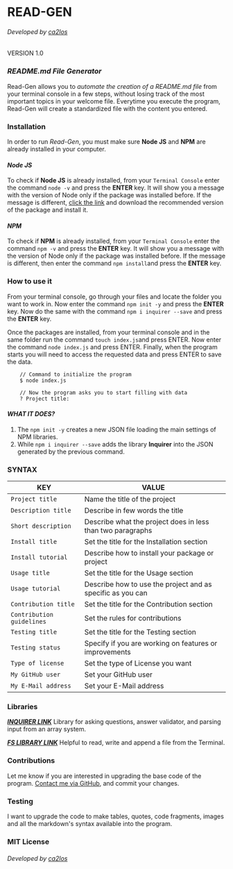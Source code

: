 # READ-GEN
###### Developed by [*ca2los*](https://github.com/ca2los)
VERSION 1.0

### *README.md File Generator*
Read-Gen allows you to *automate the creation of a README.md file* from your terminal
console in a few steps, without losing track of the most important topics in your
welcome file. Everytime you execute the program, Read-Gen will create a standardized
file with the content you entered.

### Installation
In order to run *Read-Gen*, you must make sure **Node JS** and **NPM** are already
installed in your computer.

#### *Node JS*
To check if **Node JS** is already installed, from your `Terminal Console` enter the
command `node -v` and press the **ENTER** key. It will show you a message with the
version of Node only if the package was installed before. If the message is different,
[click the link](https://nodejs.org/en/) and download the recommended version of the
package and install it.

#### *NPM*
To check if **NPM** is already installed, from your `Terminal Console` enter the
command `npm -v` and press the **ENTER** key. It will show you a message with the
version of Node only if the package was installed before. If the message is different,
then enter the command `npm install`and press the **ENTER** key.

### How to use it
From your terminal console, go through your files and locate the folder you want
to work in. Now enter the command `npm init -y` and press the **ENTER** key. Now
do the same with the command `npm i inquirer --save` and press the **ENTER** key.

Once the packages are installed, from your terminal console and in the same folder
run the command `touch index.js`and press ENTER. Now enter the command `node index.js`
and press ENTER. Finally, when the program starts you will need to access the requested
data and press ENTER to save the data.

```text
    // Command to initialize the program
    $ node index.js
    
    // Now the program asks you to start filling with data
    ? Project title: 
```

#### *WHAT IT DOES?*
1. The `npm init -y` creates a new JSON file loading the main settings of NPM libraries.
2. While `npm i inquirer --save` adds the library **Inquirer** into the JSON generated
   by the previous command.

### SYNTAX

KEY | VALUE
------------ | -------------
`Project title` | Name the title of the project
`Description title` | Describe in few words the title
`Short description` | Describe what the project does in less than two paragraphs
`Install title` | Set the title for the Installation section
`Install tutorial` | Describe how to install your package or project
`Usage title` | Set the title for the Usage section
`Usage tutorial` | Describe how to use the project and as specific as you can
`Contribution title` | Set the title for the Contribution section
`Contribution guidelines` | Set the rules for contributions
`Testing title` | Set the title for the Testing section
`Testing status` | Specify if you are working on features or improvements
`Type of license` | Set the type of License you want
`My GitHub user` | Set your GitHub user
`My E-Mail address` | Set your E-Mail address

### Libraries
**[*INQUIRER LINK*](https://www.npmjs.com/package/inquirer)** Library for asking questions, answer validator, and parsing input from an array system.

**[*FS LIBRARY LINK*](https://nodejs.org/en/knowledge/file-system/how-to-write-files-in-nodejs/)** Helpful to read, write and append a file from the Terminal.

### Contributions
Let me know if you are interested in upgrading the base code of the program. [Contact
me via GitHub](https://github.com/ca2los), and commit your changes.

### Testing
I want to upgrade the code to make tables, quotes, code fragments, images and all the
markdown's syntax available into the program.

### MIT License
###### Developed by [*ca2los*](https://github.com/ca2los)